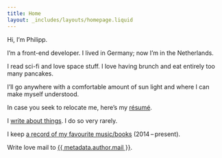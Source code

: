 ```yaml
---
title: Home
layout: _includes/layouts/homepage.liquid
---
```

Hi, I’m Philipp.

I’m a front-end developer. I lived in Germany; now I’m in the Netherlands.

I read sci-fi and love space stuff. I love having brunch and eat entirely too many pancakes.

I’ll go anywhere with a comfortable amount of sun light and where I can make myself understood.

In case you seek to relocate me, here’s my [résumé](/resume).

I [write about things](/articles). I do so very rarely.

I keep [a record of my favourite music/books](/list-of-lists) (2014 – present).

Write love mail to <a href="mailto:{{ metadata.author.mail }}" rel="me">{{ metadata.author.mail }}</a>.
